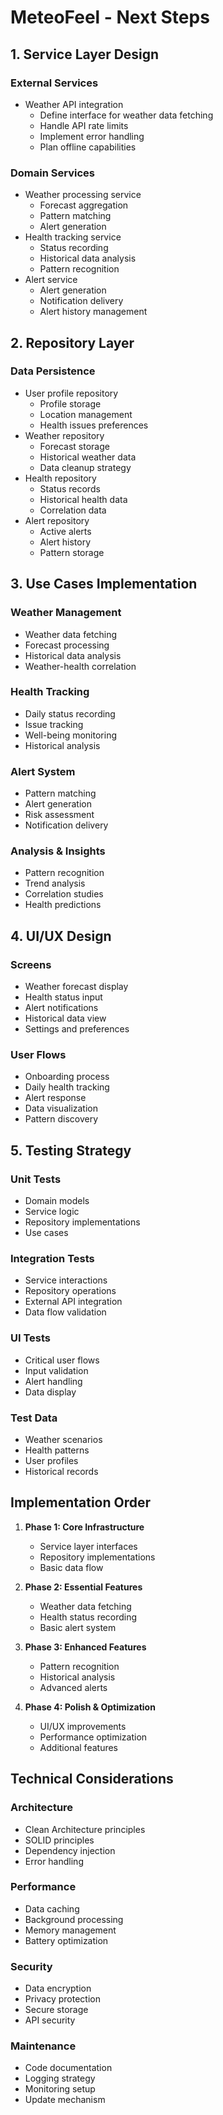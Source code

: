# MeteoFeel - Next Steps

## 1. Service Layer Design

### External Services
- Weather API integration
  - Define interface for weather data fetching
  - Handle API rate limits
  - Implement error handling
  - Plan offline capabilities

### Domain Services
- Weather processing service
  - Forecast aggregation
  - Pattern matching
  - Alert generation
- Health tracking service
  - Status recording
  - Historical data analysis
  - Pattern recognition
- Alert service
  - Alert generation
  - Notification delivery
  - Alert history management

## 2. Repository Layer

### Data Persistence
- User profile repository
  - Profile storage
  - Location management
  - Health issues preferences
- Weather repository
  - Forecast storage
  - Historical weather data
  - Data cleanup strategy
- Health repository
  - Status records
  - Historical health data
  - Correlation data
- Alert repository
  - Active alerts
  - Alert history
  - Pattern storage

## 3. Use Cases Implementation

### Weather Management
- Weather data fetching
- Forecast processing
- Historical data analysis
- Weather-health correlation

### Health Tracking
- Daily status recording
- Issue tracking
- Well-being monitoring
- Historical analysis

### Alert System
- Pattern matching
- Alert generation
- Risk assessment
- Notification delivery

### Analysis & Insights
- Pattern recognition
- Trend analysis
- Correlation studies
- Health predictions

## 4. UI/UX Design

### Screens
- Weather forecast display
- Health status input
- Alert notifications
- Historical data view
- Settings and preferences

### User Flows
- Onboarding process
- Daily health tracking
- Alert response
- Data visualization
- Pattern discovery

## 5. Testing Strategy

### Unit Tests
- Domain models
- Service logic
- Repository implementations
- Use cases

### Integration Tests
- Service interactions
- Repository operations
- External API integration
- Data flow validation

### UI Tests
- Critical user flows
- Input validation
- Alert handling
- Data display

### Test Data
- Weather scenarios
- Health patterns
- User profiles
- Historical records

## Implementation Order

1. **Phase 1: Core Infrastructure**
   - Service layer interfaces
   - Repository implementations
   - Basic data flow

2. **Phase 2: Essential Features**
   - Weather data fetching
   - Health status recording
   - Basic alert system

3. **Phase 3: Enhanced Features**
   - Pattern recognition
   - Historical analysis
   - Advanced alerts

4. **Phase 4: Polish & Optimization**
   - UI/UX improvements
   - Performance optimization
   - Additional features

## Technical Considerations

### Architecture
- Clean Architecture principles
- SOLID principles
- Dependency injection
- Error handling

### Performance
- Data caching
- Background processing
- Memory management
- Battery optimization

### Security
- Data encryption
- Privacy protection
- Secure storage
- API security

### Maintenance
- Code documentation
- Logging strategy
- Monitoring setup
- Update mechanism 